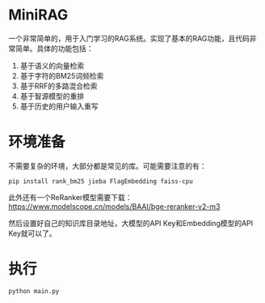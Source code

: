 # MiniRAG
一个非常简单的，用于入门学习的RAG系统。实现了基本的RAG功能，且代码非常简单。具体的功能包括：
1. 基于语义的向量检索
2. 基于字符的BM25词频检索
3. 基于RRF的多路混合检索
4. 基于智源模型的重排
5. 基于历史的用户输入重写


# 环境准备
不需要复杂的环境，大部分都是常见的库。可能需要注意的有：
```shell
pip install rank_bm25 jieba FlagEmbedding faiss-cpu 
```
此外还有一个ReRanker模型需要下载：https://www.modelscope.cn/models/BAAI/bge-reranker-v2-m3

然后设置好自己的知识库目录地址，大模型的API Key和Embedding模型的API Key就可以了。

# 执行
```shell
python main.py
```
